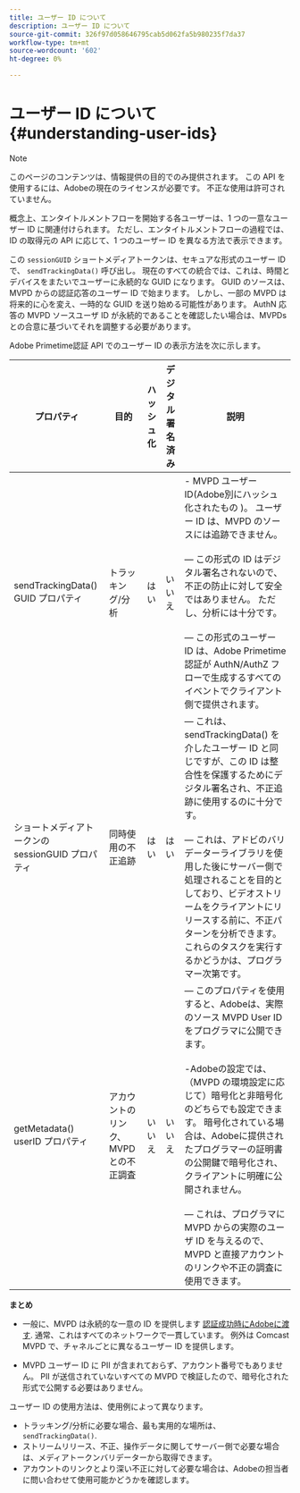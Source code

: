 ```yaml
---
title: ユーザー ID について
description: ユーザー ID について
source-git-commit: 326f97d058646795cab5d062fa5b980235f7da37
workflow-type: tm+mt
source-wordcount: '602'
ht-degree: 0%

---
```



# ユーザー ID について {#understanding-user-ids}

>[!NOTE]
>
>このページのコンテンツは、情報提供の目的でのみ提供されます。 この API を使用するには、Adobeの現在のライセンスが必要です。 不正な使用は許可されていません。

概念上、エンタイトルメントフローを開始する各ユーザーは、1 つの一意なユーザー ID に関連付けられます。 ただし、エンタイトルメントフローの過程では、ID の取得元の API に応じて、1 つのユーザー ID を異なる方法で表示できます。

この `sessionGUID` ショートメディアトークンは、セキュアな形式のユーザー ID で、 `sendTrackingData()` 呼び出し。 現在のすべての統合では、これは、時間とデバイスをまたいでユーザーに永続的な GUID になります。 GUID のソースは、MVPD からの認証応答のユーザー ID で始まります。 しかし、一部の MVPD は将来的に心を変え、一時的な GUID を送り始める可能性があります。 AuthN 応答の MVPD ソースユーザ ID が永続的であることを確認したい場合は、MVPDs との合意に基づいてそれを調整する必要があります。

Adobe Primetime認証 API でのユーザー ID の表示方法を次に示します。

| プロパティ | 目的 | ハッシュ化 | デジタル署名済み | 説明 |
| --- | --- | --- | --- | --- |
| sendTrackingData() GUID プロパティ | トラッキング/分析 | はい | いいえ | - MVPD ユーザー ID(Adobe別にハッシュ化されたもの )。 ユーザー ID は、MVPD のソースには追跡できません。 </br> </br>  — この形式の ID はデジタル署名されないので、不正の防止に対して安全ではありません。 ただし、分析には十分です。  </br> </br>  — この形式のユーザー ID は、Adobe Primetime認証が AuthN/AuthZ フローで生成するすべてのイベントでクライアント側で提供されます。 |
| ショートメディアトークンの sessionGUID プロパティ | 同時使用の不正追跡 | はい | はい |  — これは、sendTrackingData() を介したユーザー ID と同じですが、この ID は整合性を保護するためにデジタル署名され、不正追跡に使用するのに十分です。 </br> </br>  — これは、アドビのバリデーターライブラリを使用した後にサーバー側で処理されることを目的としており、ビデオストリームをクライアントにリリースする前に、不正パターンを分析できます。  これらのタスクを実行するかどうかは、プログラマー次第です。 |
| getMetadata() userID プロパティ | アカウントのリンク、MVPD との不正調査 | いいえ | いいえ |  — このプロパティを使用すると、Adobeは、実際のソース MVPD User ID をプログラマに公開できます。 </br> </br> -Adobeの設定では、（MVPD の環境設定に応じて）暗号化と非暗号化のどちらでも設定できます。 暗号化されている場合は、Adobeに提供されたプログラマーの証明書の公開鍵で暗号化され、クライアントに明確に公開されません。 </br> </br>  — これは、プログラマに MVPD からの実際のユーザ ID を与えるので、MVPD と直接アカウントのリンクや不正の調査に使用できます。 |


**まとめ**

* 一般に、MVPD は永続的な一意の ID を提供します <u>認証成功時にAdobeに渡す</u>. 通常、これはすべてのネットワークで一貫しています。 例外は Comcast MVPD で、チャネルごとに異なるユーザー ID を提供します。

* MVPD ユーザー ID に PII が含まれておらず、アカウント番号でもありません。 PII が送信されていないすべての MVPD で検証したので、暗号化された形式で公開する必要はありません。

ユーザー ID の使用方法は、使用例によって異なります。

* トラッキング/分析に必要な場合、最も実用的な場所は、 `sendTrackingData()`.
* ストリームリリース、不正、操作データに関してサーバー側で必要な場合は、メディアトークンバリデーターから取得できます。
* アカウントのリンクとより深い不正に対して必要な場合は、Adobeの担当者に問い合わせて使用可能かどうかを確認します。

